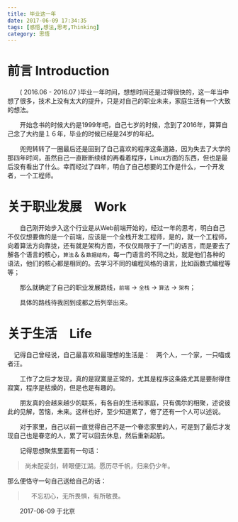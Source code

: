 ```yaml
---
title: 毕业这一年
date: 2017-06-09 17:34:35
tags: [感悟,想法,思考,Thinking]
category: 思悟
---
```


# 前言  Introduction
  　　( 2016.06 - 2016.07 )毕业一年时间，想想时间还是过得很快的，这一年当中想了很多，技术上没有太大的提升，只是对自己的职业未来，家庭生活有一个大致的想法。

  　　开始念书的时候大约是1999年吧，自己七岁的时候，念到了2016年，算算自己念了大约是１６年，毕业的时候已经是24岁的年纪。


　　兜兜转转了一圈最后还是回到了自己喜欢的程序这条道路，因为失去了大学的那四年时间，虽然自己一直断断续续的再看着程序，Linux方面的东西，但也是最后没有看出了什么。幸而经过了四年，明白了自己想要的工作是什么，一个开发者，一个工程师。

# 关于职业发展　Work

　　自己刚开始步入这个行业是从Web前端开始的，经过一年的思考，明白自己不仅仅想要做的是一个前端，应该是一个全栈开发工程师，是的，就一个工程师，向着算法方向靠拢，还有就是架构方面，不仅仅局限于了一门的语言，而是要去了解各个语言的核心，`算法`＆＆`数据结构`，每一门语言的不同之处，就是他们各种的语法，他们的核心都是相同的。去学习不同的编程风格的语言，比如函数式编程等等；

　　那么就确定了自己的职业发展路线，`前端` -> `全栈` -> `算法` -> `架构`；


　　具体的路线待我回到成都之后列举出来。

# 关于生活　Life

  　记得自己曾经说，自己最喜欢和最理想的生活是：　两个人，一个家，一只喵或者汪。

　　工作了之后才发现，真的是寂寞是正常的，尤其是程序这条路尤其是要耐得住寂寞，程序是枯燥的，但是也是有趣的。

　　朋友真的会越来越少的联系，有各自的生活和家庭，只有偶尔的相聚，述说彼此的见解，苦恼，未来。这样也好，至少知道累了，倦了还有一个人可以述说。

　　对于家里，自己以前一直觉得自己不是一个眷恋家里的人，可是到了最后才发现自己也是眷恋的人，累了可以回去休息，然后重新起航。

　　记得思想聚焦里面有一句话：
> 尚未配妥剑，转眼便江湖。愿历尽千帆，归来仍少年。


那么便恪守一句自己送给自己的话：
>　不忘初心，无所畏惧，有所敬畏。


　　2017-06-09 于北京
